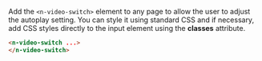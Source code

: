 Add the `<n-video-switch>` element to any page to allow the user to adjust the autoplay setting. You can style it using standard CSS and if necessary, add CSS styles directly to the input element using the **classes** attribute.

```html
<n-video-switch ...>
</n-video-switch>
```
